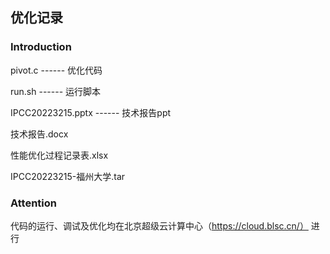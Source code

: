 ## 优化记录
### Introduction

pivot.c ------  优化代码 

run.sh ------ 运行脚本

IPCC20223215.pptx ------ 技术报告ppt

技术报告.docx

性能优化过程记录表.xlsx

IPCC20223215-福州大学.tar

### Attention

代码的运行、调试及优化均在北京超级云计算中心（https://cloud.blsc.cn/） 进行
